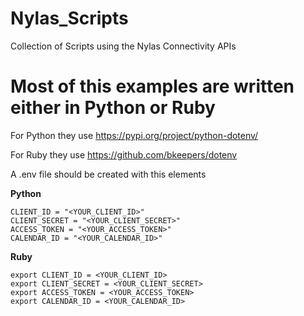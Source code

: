 # Nylas_Scripts
Collection of Scripts using the Nylas Connectivity APIs

# Most of this examples are written either in Python or Ruby

For Python they use https://pypi.org/project/python-dotenv/

For Ruby they use https://github.com/bkeepers/dotenv

A .env file should be created with this elements

**Python**

```
CLIENT_ID = "<YOUR_CLIENT_ID>"
CLIENT_SECRET = "<YOUR_CLIENT_SECRET>"
ACCESS_TOKEN = "<YOUR_ACCESS_TOKEN>"
CALENDAR_ID = "<YOUR_CALENDAR_ID>"
```

**Ruby**
```
export CLIENT_ID = <YOUR_CLIENT_ID>
export CLIENT_SECRET = <YOUR_CLIENT_SECRET>
export ACCESS_TOKEN = <YOUR_ACCESS_TOKEN>
export CALENDAR_ID = <YOUR_CALENDAR_ID>
```
